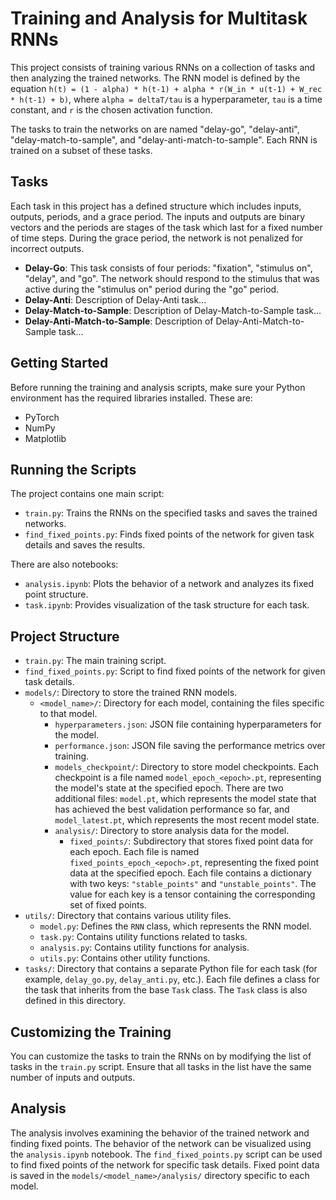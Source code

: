 # Training and Analysis for Multitask RNNs

This project consists of training various RNNs on a collection of tasks and then analyzing the trained networks. The RNN model is defined by the equation `h(t) = (1 - alpha) * h(t-1) + alpha * r(W_in * u(t-1) + W_rec * h(t-1) + b)`, where `alpha = deltaT/tau` is a hyperparameter, `tau` is a time constant, and `r` is the chosen activation function.

The tasks to train the networks on are named "delay-go", "delay-anti", "delay-match-to-sample", and "delay-anti-match-to-sample". Each RNN is trained on a subset of these tasks.

## Tasks

Each task in this project has a defined structure which includes inputs, outputs, periods, and a grace period. The inputs and outputs are binary vectors and the periods are stages of the task which last for a fixed number of time steps. During the grace period, the network is not penalized for incorrect outputs.

- **Delay-Go**: This task consists of four periods: "fixation", "stimulus on", "delay", and "go". The network should respond to the stimulus that was active during the "stimulus on" period during the "go" period.
- **Delay-Anti**: Description of Delay-Anti task...
- **Delay-Match-to-Sample**: Description of Delay-Match-to-Sample task...
- **Delay-Anti-Match-to-Sample**: Description of Delay-Anti-Match-to-Sample task...

## Getting Started

Before running the training and analysis scripts, make sure your Python environment has the required libraries installed. These are:

- PyTorch
- NumPy
- Matplotlib

## Running the Scripts

The project contains one main script:

- `train.py`: Trains the RNNs on the specified tasks and saves the trained networks.
- `find_fixed_points.py`: Finds fixed points of the network for given task details and saves the results.

There are also notebooks:

- `analysis.ipynb`: Plots the behavior of a network and analyzes its fixed point structure.
- `task.ipynb`: Provides visualization of the task structure for each task.

## Project Structure

- `train.py`: The main training script.
- `find_fixed_points.py`: Script to find fixed points of the network for given task details.
- `models/`: Directory to store the trained RNN models.
  - `<model_name>/`: Directory for each model, containing the files specific to that model.
    - `hyperparameters.json`: JSON file containing hyperparameters for the model.
    - `performance.json`: JSON file saving the performance metrics over training.
    - `models_checkpoint/`: Directory to store model checkpoints. Each checkpoint is a file named `model_epoch_<epoch>.pt`, representing the model's state at the specified epoch. There are two additional files: `model.pt`, which represents the model state that has achieved the best validation performance so far, and `model_latest.pt`, which represents the most recent model state.
    - `analysis/`: Directory to store analysis data for the model. 
      - `fixed_points/`: Subdirectory that stores fixed point data for each epoch. Each file is named `fixed_points_epoch_<epoch>.pt`, representing the fixed point data at the specified epoch. Each file contains a dictionary with two keys: `"stable_points"` and `"unstable_points"`. The value for each key is a tensor containing the corresponding set of fixed points.
- `utils/`: Directory that contains various utility files.
  - `model.py`: Defines the `RNN` class, which represents the RNN model.
  - `task.py`: Contains utility functions related to tasks.
  - `analysis.py`: Contains utility functions for analysis.
  - `utils.py`: Contains other utility functions.
- `tasks/`: Directory that contains a separate Python file for each task (for example, `delay_go.py`, `delay_anti.py`, etc.). Each file defines a class for the task that inherits from the base `Task` class. The `Task` class is also defined in this directory.


## Customizing the Training

You can customize the tasks to train the RNNs on by modifying the list of tasks in the `train.py` script. Ensure that all tasks in the list have the same number of inputs and outputs.

## Analysis

The analysis involves examining the behavior of the trained network and finding fixed points. The behavior of the network can be visualized using the `analysis.ipynb` notebook. The `find_fixed_points.py` script can be used to find fixed points of the network for specific task details. Fixed point data is saved in the `models/<model_name>/analysis/` directory specific to each model.
